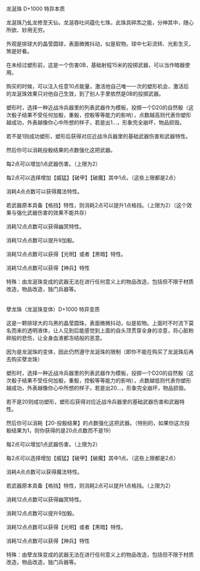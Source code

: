 <title>龙涎珠</title>
<meta name="GENERATOR" content="WinCHM">
<meta http-equiv="Content-Type" content="text/html; charset=gb2312">
<br>龙涎珠 D+1000 特异本质
<br>
<br>龙涎珠乃虬龙修至天仙，龙涎吞吐间蕴化七珠，此珠具碎炁之能，分神其中，随心所欲、妙用无穷。
<br>
<br>外观是排球大的晶莹圆球，表面微微抖动，似是软物。球中七彩流转、光影生灭，煞是好看。
<br>
<br>在未经过塑形前，这是一个伤害0B，基础射程15米的投掷武器，可以当作暗器使用。
<br>
<br>购买的时候，可以注入任意10点能量，激活他自己唯一一次的塑形机会，激活后的龙涎珠效果只对他自己生效，到了别人手里依然是0B的投掷武器。
<br>
<br>塑形时，选择一种近战冷兵器里的列表武器作为模板，投掷一个D20的自然骰（这次骰子结果不受任何加骰，重骰，控骰等等能力的影响），点数越高则代表你塑形越成功，外表越像你心中所想的样子，若是出1…，形象完全崩坏，物品损毁。
<br>
<br>若不是1则成功塑形，塑形后获得对应近战冷兵器里的基础武器伤害和武器特性。
<br>
<br>然后你可以消耗投骰结果的点数强化这把武器。
<br>
<br>每2点可以增加1点武器伤害。（上限为2）
<br>
<br>每2点可以选择增加【威猛】【破甲】【破魔】其中1点。（这些上限都是2点）
<br>
<br>消耗4点点数可以获得魔法特性。
<br>
<br>若武器原本具备【格挡】特性，则消耗2点可以提升1点格挡。（上限为2）（这个效果与强化武器伤害的效果不能共存）
<br>
<br>消耗12点点数可以获得幽冥特性。
<br>
<br>消耗12点点数可以提升9加骰。
<br>
<br>消耗12点点数可以获得【光明】或者【黑暗】特性。
<br>
<br>消耗12点点数可以获得【神兵】特性
<br>
<br>特殊：由龙涎珠变成的武器无法在进行任何意义上的物品改造，包括但不限于材质改造，物品改造，独门兵器等。
<br>
<br>
<br>孽龙珠（龙涎珠变体）D+1000 特异变质
<br>
<br>这是一颗排球大的乌黑的晶莹圆珠，表面微微抖动，似是软物。上面时不时流下莫名而来的透明液体，让人见到后能感觉到上面的自头顶贯穿全身的凉意，将心脏粉碎般的悲伤，让全身血液都冻结般的恶意。
<br>
<br>因为是龙涎珠的变体，因此仍然遵守龙涎珠的限制（即你不能在购买了龙涎珠后再去购买孽龙珠）
<br>
<br>塑形时，选择一种近战冷兵器里的列表武器作为模板，投掷一个D20的自然骰（这次骰子结果不受任何加骰，重骰，控骰等等能力的影响），点数越低则代表你塑形越成功，外表越像你心中所想的样子，若是出20…，形象完全崩坏，物品损毁。
<br>
<br>若不是20则成功塑形，塑形后获得对应近战冷兵器里的基础武器伤害和武器特性。
<br>
<br>然后你可以消耗【20-投骰结果】的点数强化这把武器。（特别的，如果你这次投骰结果为1，则你获得的是20点点数而不是19）
<br>
<br>每2点可以增加1点武器伤害。（上限为2）
<br>
<br>每2点可以选择增加【威猛】【破甲】【破魔】其中1点。（这些上限都是2点）
<br>
<br>消耗4点点数可以获得魔法特性。
<br>
<br>若武器原本具备【格挡】特性，则消耗2点可以提升1点格挡。（上限为2）
<br>
<br>消耗12点点数可以获得幽冥特性。
<br>
<br>消耗12点点数可以提升9加骰。
<br>
<br>消耗12点点数可以获得【光明】或者【黑暗】特性。
<br>
<br>消耗12点点数可以获得【神兵】特性
<br>
<br>特殊：由孽龙珠变成的武器无法在进行任何意义上的物品改造，包括但不限于材质改造，物品改造，独门兵器等。